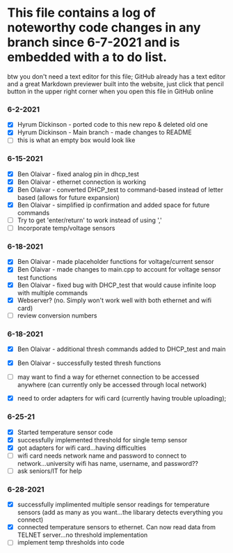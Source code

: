 # This file contains a log of noteworthy code changes in any branch since 6-7-2021 and is embedded with a to do list.
btw you don't need a text editor for this file; GitHub already has a text editor and a great Markdown previewer built into the website,
just click that pencil button in the upper right corner when you open this file in GitHub online

### 6-2-2021
- [X] Hyrum Dickinson - ported code to this new repo & deleted old one
- [X] Hyrum Dickinson - Main branch - made changes to README
- [ ] this is what an empty box would look like

### 6-15-2021
- [X] Ben Olaivar - fixed analog pin in dhcp_test
- [X] Ben Olaivar - ethernet connection is working
- [X] Ben Olaivar - converted DHCP_test to command-based instead of letter based (allows for future expansion)
- [X] Ben Olaivar - simplified ip confirmation and added space for future commands
- [ ] Try to get 'enter/return' to work instead of using ','
- [ ] Incorporate temp/voltage sensors

### 6-18-2021
- [X] Ben Olaivar - made placeholder functions for voltage/current sensor
- [X] Ben Olaivar - made changes to main.cpp to account for voltage sensor test functions
- [X] Ben Olaivar - fixed bug with DHCP_test that would cause infinite loop with multiple commands
- [X] Webserver? (no. Simply won't work well with both ethernet and wifi card)
- [ ] review conversion numbers

### 6-18-2021
- [X] Ben Olaivar - additional thresh commands added to DHCP_test and main
- [X] Ben Olaivar - successfully tested thresh functions
- [ ] may want to find a way for ethernet connection to be accessed anywhere (can currently only be accessed through local network)
- [X] need to order adapters for wifi card (currently having trouble uploading);


### 6-25-21
- [X] Started temperature sensor code
- [X] successfully implemented threshold for single temp sensor
- [X] got adapters for wifi card...having difficulties
- [ ] wifi card needs network name and password to connect to network...university wifi has name, username, and password??
- [ ] ask seniors/IT for help

### 6-28-2021
- [X] successfully implimented multiple sensor readings for temperature sensors (add as many as you want...the libarary detects everything you connect)
- [X] connected temperature sensors to ethernet. Can now read data from TELNET server...no threshold implementation
- [ ] implement temp thresholds into code